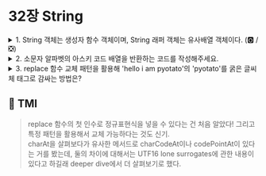 # 32장 String

<details>

<summary> 1. String 객체는 생성자 함수 객체이며, String 래퍼 객체는 유사배열 객체이다. (🅾️ / ❎)  </summary>

```
🅾️
String은 표준 빌트인 생성자 함수 객체입니다.
new 연산자와 함께 호출하면 String인스턴스를 생성할 수 있습니다.
인수로 전달한 값은 [[StringData]] 내부 슬롯에 할당되며, 인수를 전달하지 않으면 빈문자열이 래퍼 객체에 할당되어 생성됩니다.
String 래퍼 객체는 배열처럼 요소들을 순회 가능하며 문자열의 숫자를 인덱스로 하여 접근가능합니다.
문자열 타입은 변경 불가능하며, String 메서드는 모두 읽기 전용객체입니다.
String 메서드는 accessor method에 해당되어 원본 배열을 직접 변경하지 않고, 새로운 배열을 생성해 리턴합니다.
```

</details>

<details>

<summary> 2. 소문자 알파벳의 아스키 코드 배열을 반환하는 코드를 작성해주세요.  </summary>

```js
let alpha = "az";
let [start, end] = [alpha.codePointAt(0), alpha.codePointAt(1)]; // 문자열의 인덱스를 인수로 받아 해당 알파벳의 UTF16번호를 숫자로 반환
const arr = Array.from({ length: end - start + 1 }, (_, i) =>
  String.fromCharCode(start + i)
);
// 인수로 받은 숫자의 UTF16코드에 해당되는 알파벳을 반환
console.log(arr);
```

</details>

<details>

<summary> 3. replace 함수 교체 패턴을 활용해 'hello i am pyotato'의 'pyotato'를 굵은 글씨체 태그로 감싸는 방법은? </summary>

```js
const word = "hello i amd pyotato";
word.replace("pyotato", "<strong>$&</strong>");
```

</details>

## 💭 TMI

> replace 함수의 첫 인수로 정규표현식을 넣을 수 있다는 건 처음 알았다! 그리고 특정 패턴을 활용해서 교체 가능하다는 것도 신기. <br/>
> charAt을 살펴보다가 유사한 메서드로 charCodeAt이나 codePointAt이 있다는 거를 봤는데, 둘의 차이에 대해서는 UTF16 lone surrogates에 관한 내용이 있다고 하길래 deeper dive에서 더 살펴보기로 했다.
